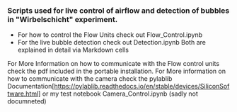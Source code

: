 ### Scripts used for live control of airflow and detection of bubbles in "Wirbelschicht" experiment.
- For how to control the Flow Units check out Flow_Control.ipynb
- For the live bubble detection check out Detection.ipynb
Both are explained in detail via Markdown cells

For More Information on how to communicate with the Flow control units check the pdf included in the portable installation.
For More information on how to communicate with the camera check the pylablib Documentation[https://pylablib.readthedocs.io/en/stable/devices/SiliconSoftware.html] or my test notebook Camera_Control.ipynb (sadly not documneted)
